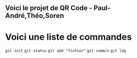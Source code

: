## Voici le projet de QR Code - Paul-André,Théo,Soren

# Voici une liste de commandes 

`git init`
`git status`
`git add "fichier"`
`git commit`
`git log`